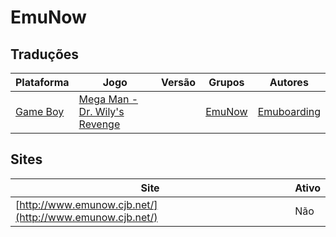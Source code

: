 # EmuNow

## Traduções

| Plataforma | Jogo | Versão | Grupos | Autores |
| ----------- | ----------- | ----------- | ----------- | ----------- |
| [Game Boy](../../traducoes/game-boy/) | [Mega Man - Dr. Wily's Revenge](../../traducoes/game-boy/mega-man-dr-wilys-revenge_emuboarding/) |  | [EmuNow](../../grupos/emunow/) | [Emuboarding](../../autores/emuboarding/) |

## Sites

| Site | Ativo |
| ----------- | ----------- |
| [http://www.emunow.cjb.net/](http://www.emunow.cjb.net/) | Não |